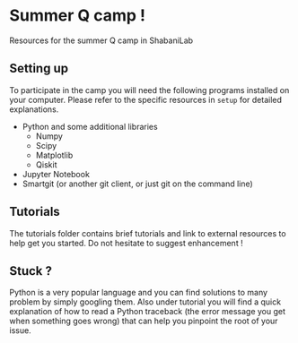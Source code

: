 # Summer Q camp !

Resources for the summer Q camp in ShabaniLab

## Setting up

To participate in the camp you will need the following programs installed on
your computer. Please refer to the specific resources in `setup` for
detailed explanations.

- Python and some additional libraries
  - Numpy
  - Scipy
  - Matplotlib
  - Qiskit
- Jupyter Notebook
- Smartgit (or another git client, or just git on the command line)

## Tutorials

The tutorials folder contains brief tutorials and link to external resources
to help get you started. Do not hesitate to suggest enhancement !

## Stuck ?

Python is a very popular language and you can find solutions to many problem by
simply googling them. Also under tutorial you will find a quick explanation
of how to read a Python traceback (the error message you get when something
goes wrong) that can help you pinpoint the root of your issue.
